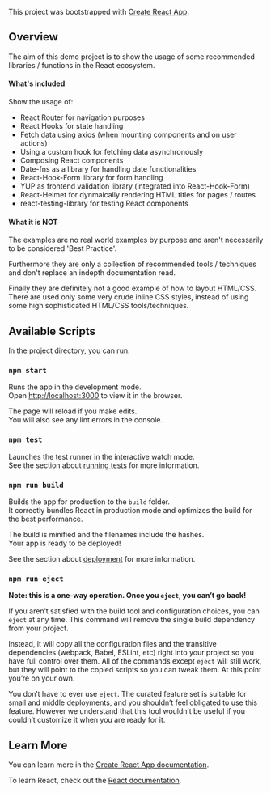 This project was bootstrapped with [Create React App](https://github.com/facebook/create-react-app).

## Overview

The aim of this demo project is to show the usage of some recommended libraries / functions in the React ecosystem.

#### What's included

Show the usage of:
* React Router for navigation purposes
* React Hooks for state handling
* Fetch data using axios (when mounting components and on user actions)
* Using a custom hook for fetching data asynchronously
* Composing React components
* Date-fns as a library for handling date functionalities
* React-Hook-Form library for form handling
* YUP as frontend validation library (integrated into React-Hook-Form)
* React-Helmet for dynmaically rendering HTML titles for pages / routes
* react-testing-library for testing React components

#### What it is NOT

The examples are no real world examples by purpose and aren't necessarily to be considered 'Best Practice'.

Furthermore they are only a collection of recommended tools / techniques and don't replace an indepth documentation read.

Finally they are definitely not a good example of how to layout HTML/CSS. There are used only some very crude inline
CSS styles, instead of using some high sophisticated HTML/CSS tools/techniques. 

## Available Scripts

In the project directory, you can run:

### `npm start`

Runs the app in the development mode.<br />
Open [http://localhost:3000](http://localhost:3000) to view it in the browser.

The page will reload if you make edits.<br />
You will also see any lint errors in the console.

### `npm test`

Launches the test runner in the interactive watch mode.<br />
See the section about [running tests](https://facebook.github.io/create-react-app/docs/running-tests) for more information.

### `npm run build`

Builds the app for production to the `build` folder.<br />
It correctly bundles React in production mode and optimizes the build for the best performance.

The build is minified and the filenames include the hashes.<br />
Your app is ready to be deployed!

See the section about [deployment](https://facebook.github.io/create-react-app/docs/deployment) for more information.

### `npm run eject`

**Note: this is a one-way operation. Once you `eject`, you can’t go back!**

If you aren’t satisfied with the build tool and configuration choices, you can `eject` at any time. This command will remove the single build dependency from your project.

Instead, it will copy all the configuration files and the transitive dependencies (webpack, Babel, ESLint, etc) right into your project so you have full control over them. All of the commands except `eject` will still work, but they will point to the copied scripts so you can tweak them. At this point you’re on your own.

You don’t have to ever use `eject`. The curated feature set is suitable for small and middle deployments, and you shouldn’t feel obligated to use this feature. However we understand that this tool wouldn’t be useful if you couldn’t customize it when you are ready for it.

## Learn More

You can learn more in the [Create React App documentation](https://facebook.github.io/create-react-app/docs/getting-started).

To learn React, check out the [React documentation](https://reactjs.org/).
